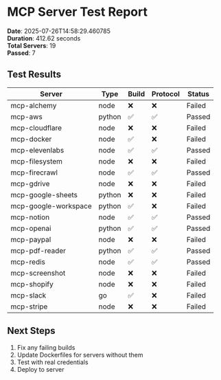 # MCP Server Test Report

**Date**: 2025-07-26T14:58:29.460785  
**Duration**: 412.62 seconds  
**Total Servers**: 19  
**Passed**: 7  

## Test Results

| Server | Type | Build | Protocol | Status |
|--------|------|-------|----------|--------|
| mcp-alchemy | node | ❌ | ❌ | Failed |
| mcp-aws | python | ✅ | ✅ | Passed |
| mcp-cloudflare | node | ❌ | ❌ | Failed |
| mcp-docker | node | ✅ | ❌ | Failed |
| mcp-elevenlabs | node | ✅ | ✅ | Passed |
| mcp-filesystem | node | ❌ | ❌ | Failed |
| mcp-firecrawl | node | ✅ | ✅ | Passed |
| mcp-gdrive | node | ❌ | ❌ | Failed |
| mcp-google-sheets | python | ❌ | ❌ | Failed |
| mcp-google-workspace | python | ✅ | ❌ | Failed |
| mcp-notion | node | ✅ | ✅ | Passed |
| mcp-openai | python | ✅ | ✅ | Passed |
| mcp-paypal | node | ❌ | ❌ | Failed |
| mcp-pdf-reader | python | ✅ | ✅ | Passed |
| mcp-redis | node | ✅ | ✅ | Passed |
| mcp-screenshot | node | ❌ | ❌ | Failed |
| mcp-shopify | node | ❌ | ❌ | Failed |
| mcp-slack | go | ✅ | ❌ | Failed |
| mcp-stripe | node | ❌ | ❌ | Failed |

## Next Steps

1. Fix any failing builds
2. Update Dockerfiles for servers without them
3. Test with real credentials
4. Deploy to server

